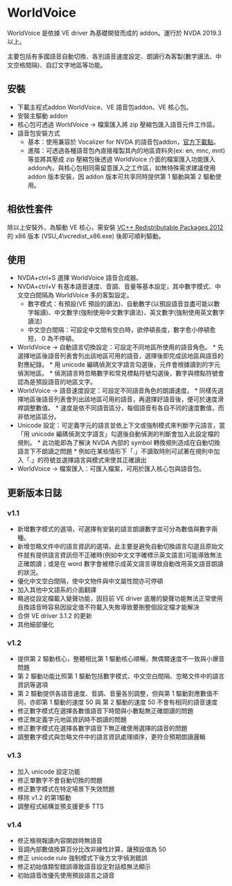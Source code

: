 # WorldVoice

WorldVoice 是依據 VE driver 為基礎開發而成的 addon。運行於 NVDA 2019.3 以上。

主要包括有多國語音自動切換、各別語音速度設定、朗讀行為客製(數字讀法、中文空格間隔)、自訂文字地區等功能。

## 安裝

*	下載主程式addon WorldVoice、VE 語音包addon、VE 核心包。
*	安裝主驅動 addon
*	核心包可透過 WorldVoice -> 檔案匯入將 zip 壓縮包匯入語音元件工作區。
*	語音包安裝方式
	*	基本：使用兼容於 Vocalizer for NVDA 的語音包addon，[官方下載點](https://vocalizer-nvda.com/downloads)。
	*	進階：可透過各種語音包內直接複製其內的地區資料夾(ex: en, mnc, mnt)等並將其壓成 zip 壓縮包後透過 WorldVoice 介面的檔案匯入功能匯入addon內，與核心包相同需留意匯入之工作區，如無特殊需求建議使用 addon 版本安裝，因 addon 版本可共享同時提供第 1 驅動與第 2 驅動使用。

## 相依性套件

除以上安裝外，為驅動 VE 核心，需安裝 [VC++ Redistributable Packages 2012](https://www.microsoft.com/en-US/download/details.aspx?id=30679)的 x86 版本 (VSU_4\vcredist_x86.exe) 後即可順利驅動。

## 使用

*	NVDA+ctrl+S 選擇 WorldVoice 語音合成器。
*	NVDA+ctrl+V 有基本語音速度、音調、音量等基本設定，其中數字模式、中文空白間隔為 WorldVoice 多的客製設定。
	*	數字模式：有預設(VE 預設的讀法)、自動數字(以預設語音並盡可能以數字報讀)、中文數字(強制使用中文數字讀法)、英文數字(強制使用英文數字讀法)
	*	中文空白間隔：可設定中文間有空白時，欲停頓長度，數字愈小停頓愈短， 0 為不停頓。
*	 WorldVoice -> 自動語言切換設定：可設定不同地區所使用的語音角色。
	*	先選擇地區後語音列表會列出該地區可用的語音，選擇後即完成該地區與語音的對應紀錄。
	*	用 unicode 編碼偵測文字語言勾選後，元件會根據讀到的字元偵測地區。
	*	偵測語言時忽略數字和常見標點符號勾選後，數字與標點符號會認為是預設語音的地區文字。
*	 WorldVoice -> 語音速度設定：可設定不同語音角色的朗讀速度。
	*	同樣先選擇地區後語音列表會列出該地區可用的語音，再選擇好語音後，便可於速度滑桿調整數值。
	*	速度是依不同語音區分，每個語音有各自不同的速度數值，而非依地區區分。
*	 Unicode 設定：可定義字元的語言並依上下文或強制模式來判斷字元語言，當「用 unicode 編碼偵測文字語言」勾選後自動偵測的判斷會加入此設定檔的規則。
	*	此功能即為了解決 NVDA 內部的 symbol 轉換規則造成在自動切換語言下不朗讀之問題
	*	例如在某些情形下「.」不讀取時則可試著在規則中加入「.」的符號並選擇語言與模式來使其正確讀出
*	 WorldVoice -> 檔案匯入：可匯入檔案，可用於匯入核心包與語音包。

## 更新版本日誌

### v1.1

*	新增數字模式的選項，可選擇有安裝的語言朗讀數字並可分為數值與數字兩種。
*	新增忽略文件中的語言資訊的選項，此主要是避免自動切換語言勾選且原始文件就有提供語言資訊但不正確時(例如中文文字確標示英文語言)可能導致無法正確朗讀；或是在 word 數字會被標示成英文語言導致自動改用英文語音朗讀的狀況。
*	優化中文空白間隔，使中文物件與中文屬性間亦可停頓
*	加入其他中文語系的介面翻譯
*	略過從設定檔載入變聲功能，因目前 VE driver 底層的變聲功能無法正常使用且換語音時容易因設定值不符載入失敗導致要刪整個設定檔才能解決
*	合併 VE driver 3.1.2 的更新
*	其他細部優化

### v1.2

*	提供第 2 驅動核心，整體相比第 1 驅動核心順暢，無偶爾速度不一致與小爆音問題
*	第 2 驅動功能比照第 1 驅動包括數字模式、中文空白間隔、忽略文件中的語言資訊等選項
*	第 2 驅動提供各語音速度、音調、音量各別調整，但與第 1 驅動對應數值不同，亦即第 1 驅動的速度 50 與 第 2 驅動的速度 50 不會有相同的語音速度
*	修正數字模式在選擇各數值語音下時間與小數點無正確朗讀的問題
*	修正無定義字元地區資訊時不朗讀的問題
*	修正數字模式在選擇各數字語音下無正確使用選擇的語音的問題
*	調整數字模式與忽略文件中的語言資訊處理順序，更符合預期朗讀邏輯

### v1.3

*	加入 unicode 設定功能
*	修正單數字不會自動切換的問題
*	修正數字模式在特定場景下失效問題
*	移除 v1.2 的第1驅動
*	調整程式結構並預支援更多 TTS

### v1.4

*	修正檢視報讀內容開啟時無語音
*	音調內部數值換算百分比改非線性計算，讓預設值為 50
*	修正 unicode rule 強制模式下後方文字偵測錯誤
*	修正初始值類型錯誤導致語音設定對話框無法顯示
*	初始語音改優先使用預設語言之語音
